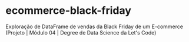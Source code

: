 # ecommerce-black-friday
Exploração de DataFrame de vendas da Black Friday de um E-commerce (Projeto | Módulo 04 | Degree de Data Science da Let's Code)
